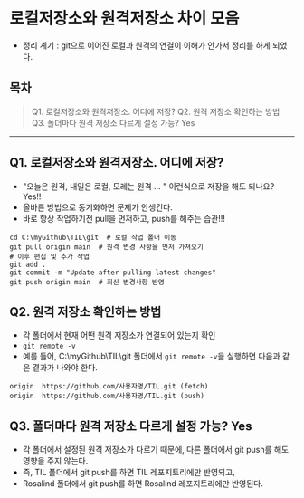 # 로컬저장소와 원격저장소 차이 모음
- 정리 계기 : git으로 이어진 로컬과 원격의 연결이 이해가 안가서 정리를 하게 되었다.

## 목차
> Q1. 로컬저장소와 원격저장소. 어디에 저장?
> Q2. 원격 저장소 확인하는 방법
> Q3. 폴더마다 원격 저장소 다르게 설정 가능? Yes

***

## Q1. 로컬저장소와 원격저장소. 어디에 저장?
- "오늘은 원격, 내일은 로컬, 모레는 원격 ... " 이런식으로 저장을 해도 되나요? Yes!!
- 올바른 방법으로 동기화하면 문제가 안생긴다.
- 바로 항상 작업하기전 pull을 먼저하고, push를 해주는 습관!!!
```
cd C:\myGithub\TIL\git  # 로컬 작업 폴더 이동
git pull origin main  # 원격 변경 사항을 먼저 가져오기
# 이후 편집 및 추가 작업
git add .
git commit -m "Update after pulling latest changes"
git push origin main  # 최신 변경사항 반영
```

## Q2. 원격 저장소 확인하는 방법
- 각 폴더에서 현재 어떤 원격 저장소가 연결되어 있는지 확인
- `git remote -v`
- 예를 들어, C:\myGithub\TIL\git 폴더에서 `git remote -v`을 실행하면 다음과 같은 결과가 나와야 한다.
```
origin  https://github.com/사용자명/TIL.git (fetch)
origin  https://github.com/사용자명/TIL.git (push)
```

## Q3. 폴더마다 원격 저장소 다르게 설정 가능? Yes
- 각 폴더에서 설정된 원격 저장소가 다르기 때문에, 다른 폴더에서 git push를 해도 영향을 주지 않는다.
- 즉, TIL 폴더에서 git push를 하면 TIL 레포지토리에만 반영되고,
- Rosalind 폴더에서 git push를 하면 Rosalind 레포지토리에만 반영된다.

